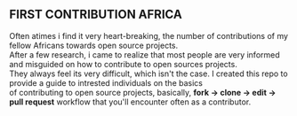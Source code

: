 ## FIRST CONTRIBUTION AFRICA 
Often atimes i find it very heart-breaking, the number of contributions of my fellow Africans towards open source projects.   
After a few research, i came to realize that most people are very informed and misguided on how to contribute to open sources projects.   
They always feel its very difficult, which isn't the case. I created this repo to provide a guide to intrested individuals on the basics   
of contributing to open source projects, basically,   __fork -> clone -> edit -> pull request__ workflow that you'll encounter often as a contributor.   



